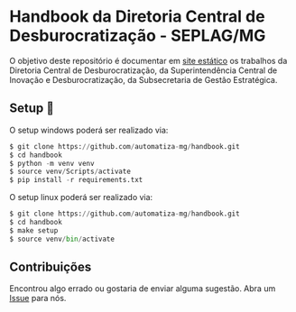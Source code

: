 Handbook da Diretoria Central de Desburocratização - SEPLAG/MG
===

O objetivo deste repositório é documentar em [site estático](https://automatiza-mg.github.io/handbook/) os trabalhos da Diretoria Central de Desburocratização, da Superintendência Central de Inovação e Desburocratização, da Subsecretaria de Gestão Estratégica.

## Setup :open_book:

O setup windows poderá ser realizado via:

```Python
$ git clone https://github.com/automatiza-mg/handbook.git
$ cd handbook
$ python -m venv venv
$ source venv/Scripts/activate
$ pip install -r requirements.txt
```

O setup linux poderá ser realizado via:

```Python
$ git clone https://github.com/automatiza-mg/handbook.git
$ cd handbook
$ make setup
$ source venv/bin/activate
```

## Contribuições

Encontrou algo errado ou gostaria de enviar alguma sugestão.
Abra um [Issue](https://github.com/automatiza-mg/handbook/issues) para nós.
